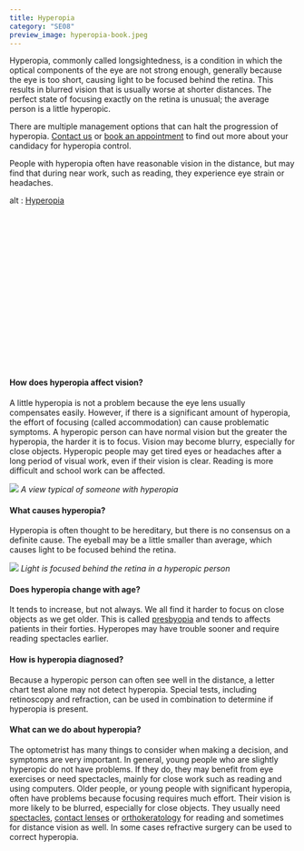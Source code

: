 ```yaml
---
title: Hyperopia
category: "SE08"
preview_image: hyperopia-book.jpeg
---
```


<div class="employee-heading">
<p>Hyperopia, commonly called longsightedness, is a condition in which the optical components of the eye are not strong enough, generally because the eye is too short, causing light to be focused behind the retina. This results in blurred vision that is usually worse at shorter distances. The perfect state of focusing exactly on the retina is unusual; the average person is a little hyperopic.</p>
<p>There are multiple management options that can halt the progression of hyperopia. <a href="/contact">Contact us</a> or <a href="/what-we-do/eye-exam">book an appointment</a> to find out more about your candidacy for hyperopia control.
</div>

People with hyperopia often have reasonable vision in the distance, but may find that during near work, such as reading, they experience eye strain or headaches.

<div class="myWrapper" style="position: relative; padding-bottom: 56.25%; height: 0;"><!--[if IE]><iframe frameborder="0" type="text/html" src="https://2689-2347.captiv8online.com/animations/embed/one/lo-t-d?player_width=100%&player_height=100%&site_company_language=34&autostart=false" width="100%" height="100%" style="position:absolute;top:0;left:0;width:100%;height:100%;"></iframe><![endif]--><!--[if !IE]> <--><object data="https://2689-2347.captiv8online.com/animations/embed/one/lo-t-d?player_width=100%&player_height=100%&site_company_language=34&autostart=false" type="text/html" width="100%" height="100%" style="position:absolute;top:0;left:0;width:100%;height:100%;">  alt : <a href="https://2689-2347.captiv8online.com/animations/embed/one/lo-t-d?player_width=100%&player_height=100%&site_company_language=34&autostart=false">Hyperopia</a></object><!--> <![endif]--></div>

<br>

#### How does hyperopia affect vision?

A little hyperopia is not a problem because the eye lens usually compensates easily. However, if there is a significant amount of hyperopia, the effort of focusing (called accommodation) can cause problematic symptoms. A hyperopic person can have normal vision but the greater the hyperopia, the harder it is to focus. Vision may become blurry, especially for close objects. Hyperopic people may get tired eyes or headaches after a long period of visual work, even if their vision is clear. Reading is more difficult and school work can be affected.

![](/uploads/hyperopia-vision.jpg)
_A view typical of someone with hyperopia_

#### What causes hyperopia?

Hyperopia is often thought to be hereditary, but there is no consensus on a definite cause. The eyeball may be a little smaller than average, which causes light to be focused behind the retina.

![](/uploads/hyperopia-2.jpg)
_Light is focused behind the retina in a hyperopic person_

#### Does hyperopia change with age?

It tends to increase, but not always. We all find it harder to focus on close objects as we get older. This is called [presbyopia](/what-we-do/presbyopia) and tends to affects patients in their forties. Hyperopes may have trouble sooner and require reading spectacles earlier.

#### How is hyperopia diagnosed?

Because a hyperopic person can often see well in the distance, a letter chart test alone may not detect hyperopia. Special tests, including retinoscopy and refraction, can be used in combination to determine if hyperopia is present.

#### What can we do about hyperopia?

The optometrist has many things to consider when making a decision, and symptoms are very important. In general, young people who are slightly hyperopic do not have problems. If they do, they may benefit from eye exercises or need spectacles, mainly for close work such as reading and using computers. Older people, or young people with significant hyperopia, often have problems because focusing requires much effort. Their vision is more likely to be blurred, especially for close objects. They usually need [spectacles](/what-we-do/glasses), [contact lenses](/what-we-do/contact-lenses) or [orthokeratology](/what-we-do/orthokeratology-corneal-reshaping) for reading and sometimes for distance vision as well. In some cases refractive surgery can be used to correct hyperopia.
